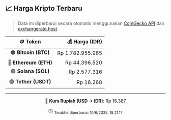 

<!-- HARGA_KRIPTO -->
## 📈 Harga Kripto Terbaru

> Data ini diperbarui secara otomatis menggunakan [CoinGecko API](https://www.coingecko.com/) dan [exchangerate.host](https://exchangerate.host/)

<div align="center">

| 🪙 Token | 💰 Harga (IDR) |
|:------:|---------------:|
| 🟠 **Bitcoin (BTC)**   | Rp 1.782.955.965 |
| 🔵 **Ethereum (ETH)**  | Rp 44.396.520 |
| 🟣 **Solana (SOL)**    | Rp 2.577.316 |
| 🟢 **Tether (USDT)**   | Rp 16.268 |

---

💱 **Kurs Rupiah (USD → IDR)**: Rp 16.387

🕒 <sub>Terakhir diperbarui: 10/6/2025, 18.21.17</sub>

</div>
<!-- /HARGA_KRIPTO -->